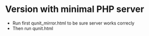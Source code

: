 # Version with minimal PHP server

* Run first qunit_mirror.html to be sure server works correcly
* Then run qunit.html

